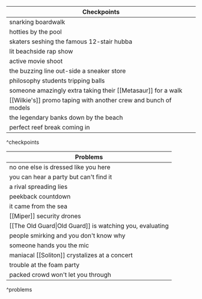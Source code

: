 
| Checkpoints |
| ---- |
| snarking boardwalk |
| hotties by the pool |
| skaters seshing the famous 12-stair hubba |
| lit beachside rap show |
| active movie shoot |
| the buzzing line out-side a sneaker store |
| philosophy students tripping balls |
| someone amazingly extra taking their [[Metasaur]] for a walk |
| [[Wilkie's]] promo taping with another crew and bunch of models |
| the legendary banks down by the beach |
| perfect reef break coming in |
^checkpoints

| Problems |
| ---- |
| no one else is dressed like you here |
| you can hear a party but can't find it |
| a rival spreading lies |
| peekback countdown |
| it came from the sea |
| [[Miper]] security drones |
| [[The Old Guard\|Old Guard]] is watching you, evaluating |
| people smirking and you don't know why |
| someone hands you the mic |
| maniacal [[Soliton]] crystalizes at a concert |
| trouble at the foam party |
| packed crowd won't let you through |
^problems
